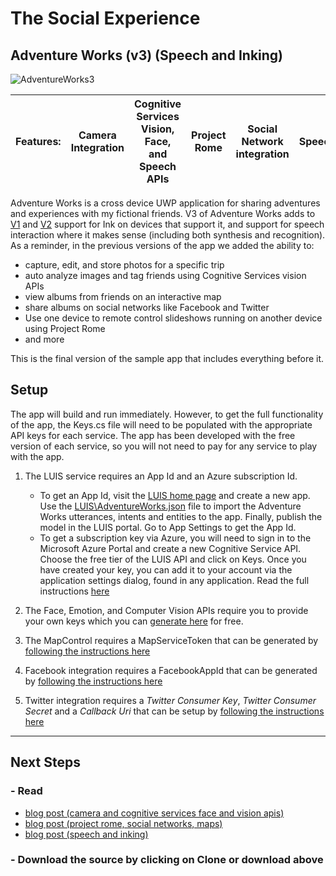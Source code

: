 <!---
  category: Xbox | Camera | Microphone | Cognitive Services | Emotion | LUIS | Speech | Speech Recognition | Speech Synthesis | Inking | Project Rome | Social Networks | Maps | UWP Comunity Toolkit
  language: cs
  keywords: xbox mobile desktop camera microphone cognitive services emotion face speech luic recognition synthesis inking rome facebook twitter maps toolkit
-->

# The Social Experience
## Adventure Works (v3) (Speech and Inking)

![AdventureWorks3](http://i.imgur.com/Og1bw7e.jpg)

**Features:** | Camera Integration | Cognitive Services Vision, Face, and Speech APIs | Project Rome | Social Network integration | Speech | Inking
---|---|---|---|---|---|---

Adventure Works is a cross device UWP application for sharing adventures and experiences with my fictional friends. V3 of Adventure Works adds to [V1](https://github.com/Microsoft/AppDevXbox/tree/AdventureWorks_v1_camera_app) and [V2](https://github.com/Microsoft/AppDevXbox/tree/AdventureWorks_v2_rome_maps_social) support for Ink on devices that support it, and support for speech interaction where it makes sense (including both synthesis and recognition). 
As a reminder, in the previous versions of the app we added the ability to:
* capture, edit, and store photos for a specific trip
* auto analyze images and tag friends using Cognitive Services vision APIs
* view albums from friends on an interactive map
* share albums on social networks like Facebook and Twitter
* Use one device to remote control slideshows running on another device using Project Rome
* and more

This is the final version of the sample app that includes everything before it.

## Setup
The app will build and run immediately. However, to get the full functionality of the app, the Keys.cs file will need to be populated with the appropriate API keys for each service. The app has been developed with the free version of each service, so you will not need to pay for any service to play with the app.

1. The LUIS service requires an App Id and an Azure subscription Id. 
    * To get an App Id, visit the [LUIS home page](https://www.luis.ai) and create a new app. Use the [LUIS\AdventureWorks.json](https://github.com/Microsoft/AppDevXbox/tree/AdventureWorks_v3_speech_ink/Adventure%20Works/LUIS) file to import the Adventure Works utterances, intents and entities to the app. Finally, publish the model in the LUIS portal. Go to App Settings to get the App Id.
    * To get a subscription key via Azure, you will need to sign in to the Microsoft Azure Portal and create a new Cognitive Service API. Choose the free tier of the LUIS API and click on Keys. Once you have created your key, you can add it to your account via the application settings dialog, found in any application.  Read the full instructions [here](https://www.luis.ai/Help#CreatingKeys)

2. The Face, Emotion, and Computer Vision APIs require you to provide your own keys which you can [generate here](https://www.microsoft.com/cognitive-services/en-us/subscriptions) for free. 

3. The MapControl requires a MapServiceToken that can be generated by [following the instructions here](https://msdn.microsoft.com/en-us/windows/uwp/maps-and-location/authentication-key)

4. Facebook integration requires a FacebookAppId that can be generated by [following the instructions here](http://uwpcommunitytoolkit.readthedocs.io/en/master/services/Facebook/)

5. Twitter integration requires a *Twitter Consumer Key*, *Twitter Consumer Secret* and a *Callback Uri* that can be setup by [following the instructions here](http://uwpcommunitytoolkit.readthedocs.io/en/master/services/Twitter/)

***

## Next Steps ##
<!--- ### - Download the sample from the Windows Store. --->

### - Read 
* [blog post (camera and cognitive services face and vision apis)](https://blogs.windows.com/buildingapps/2016/10/21/camera-apis-with-a-dash-of-cloud-intelligence-in-a-uwp-app-app-dev-on-xbox-series) 
* [blog post (project rome, social networks, maps)](https://blogs.windows.com/buildingapps/2016/10/27/going-social-project-rome-maps-social-network-integration-app-dev-on-xbox-series) 
* [blog post (speech and inking)](https://blogs.windows.com/buildingapps/2016/11/04/getting-personal-speech-and-inking-app-dev-on-xbox-series)

### - Download the source by clicking on **Clone or download** above

<!--- ### - View the one minute dev video --->